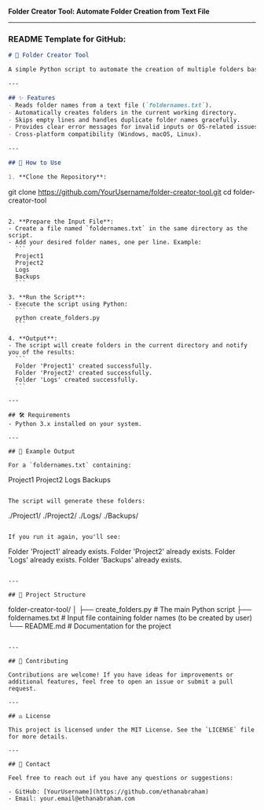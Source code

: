 **Folder Creator Tool: Automate Folder Creation from Text File**

---

### README Template for GitHub:

```markdown
# 📂 Folder Creator Tool

A simple Python script to automate the creation of multiple folders based on folder names listed in a text file. This tool is perfect for developers, system administrators, or anyone who needs to quickly generate multiple directories.

---

## ✨ Features
- Reads folder names from a text file (`foldernames.txt`).
- Automatically creates folders in the current working directory.
- Skips empty lines and handles duplicate folder names gracefully.
- Provides clear error messages for invalid inputs or OS-related issues.
- Cross-platform compatibility (Windows, macOS, Linux).

---

## 🚀 How to Use

1. **Clone the Repository**:
   ```
   git clone https://github.com/YourUsername/folder-creator-tool.git
   cd folder-creator-tool
   ```

2. **Prepare the Input File**:
   - Create a file named `foldernames.txt` in the same directory as the script.
   - Add your desired folder names, one per line. Example:
     ```
     Project1
     Project2
     Logs
     Backups
     ```

3. **Run the Script**:
   - Execute the script using Python:
     ```
     python create_folders.py
     ```

4. **Output**:
   - The script will create folders in the current directory and notify you of the results:
     ```
     Folder 'Project1' created successfully.
     Folder 'Project2' created successfully.
     Folder 'Logs' created successfully.
     ```

---

## 🛠️ Requirements
- Python 3.x installed on your system.

---

## 📝 Example Output

For a `foldernames.txt` containing:
```
Project1
Project2
Logs
Backups
```

The script will generate these folders:
```
./Project1/
./Project2/
./Logs/
./Backups/
```

If you run it again, you'll see:
```
Folder 'Project1' already exists.
Folder 'Project2' already exists.
Folder 'Logs' already exists.
Folder 'Backups' already exists.
```

---

## 📂 Project Structure

```
folder-creator-tool/
│
├── create_folders.py       # The main Python script
├── foldernames.txt         # Input file containing folder names (to be created by user)
└── README.md               # Documentation for the project
```

---

## 🤝 Contributing

Contributions are welcome! If you have ideas for improvements or additional features, feel free to open an issue or submit a pull request.

---

## ⚖️ License

This project is licensed under the MIT License. See the `LICENSE` file for more details.

---

## 📧 Contact

Feel free to reach out if you have any questions or suggestions:

- GitHub: [YourUsername](https://github.com/ethanabraham)
- Email: your.email@ethanabraham.com
```
